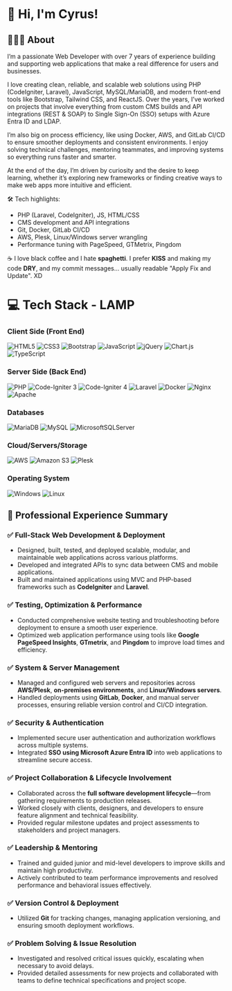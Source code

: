 # 👋 Hi, I'm Cyrus!

## 👩🏻‍💻 About<br/>

I’m a passionate Web Developer with over 7 years of experience building and supporting web applications that make a real difference for users and businesses.

I love creating clean, reliable, and scalable web solutions using PHP (CodeIgniter, Laravel), JavaScript, MySQL/MariaDB, and modern front-end tools like Bootstrap, Tailwind CSS, and ReactJS. Over the years, I’ve worked on projects that involve everything from custom CMS builds and API integrations (REST & SOAP) to Single Sign-On (SSO) setups with Azure Entra ID and LDAP.

I’m also big on process efficiency, like using Docker, AWS, and GitLab CI/CD to ensure smoother deployments and consistent environments. I enjoy solving technical challenges, mentoring teammates, and improving systems so everything runs faster and smarter.

At the end of the day, I’m driven by curiosity and the desire to keep learning, whether it’s exploring new frameworks or finding creative ways to make web apps more intuitive and efficient.

🛠️ Tech highlights:
- PHP (Laravel, CodeIgniter), JS, HTML/CSS
- CMS development and API integrations
- Git, Docker, GitLab CI/CD
- AWS, Plesk, Linux/Windows server wrangling
- Performance tuning with PageSpeed, GTMetrix, Pingdom

☕ I love black coffee and I hate **spaghetti**. I prefer **KISS** and making my code **DRY**, and my commit messages... usually readable "Apply Fix and Update". XD

# 💻 Tech Stack - LAMP
<!-- Badges from https://github.com/Ileriayo/markdown-badges -->
### Client Side (Front End)
![HTML5](https://img.shields.io/badge/html5-%23E34F26.svg?style=for-the-badge&logo=html5&logoColor=white)
![CSS3](https://img.shields.io/badge/css3-%231572B6.svg?style=for-the-badge&logo=css3&logoColor=white)
![Bootstrap](https://img.shields.io/badge/bootstrap-%238511FA.svg?style=for-the-badge&logo=bootstrap&logoColor=white)
![JavaScript](https://img.shields.io/badge/javascript-%23323330.svg?style=for-the-badge&logo=javascript&logoColor=%23F7DF1E)
![jQuery](https://img.shields.io/badge/jquery-%230769AD.svg?style=for-the-badge&logo=jquery&logoColor=white)
![Chart.js](https://img.shields.io/badge/chart.js-F5788D.svg?style=for-the-badge&logo=chart.js&logoColor=white)
![TypeScript](https://img.shields.io/badge/typescript-%23007ACC.svg?style=for-the-badge&logo=typescript&logoColor=white)<br/>

### Server Side (Back End)
![PHP](https://img.shields.io/badge/php-%23777BB4.svg?style=for-the-badge&logo=php&logoColor=white)
![Code-Igniter 3](https://img.shields.io/badge/CodeIgniter-3-%23EF4223.svg?style=for-the-badge&logo=codeIgniter&logoColor=white)
![Code-Igniter 4](https://img.shields.io/badge/CodeIgniter-4-%23EF4223.svg?style=for-the-badge&logo=codeIgniter&logoColor=white)
![Laravel](https://img.shields.io/badge/laravel-%23FF2D20.svg?style=for-the-badge&logo=laravel&logoColor=white)
![Docker](https://img.shields.io/badge/docker-%230db7ed.svg?style=for-the-badge&logo=docker&logoColor=white)
![Nginx](https://img.shields.io/badge/nginx-%23009639.svg?style=for-the-badge&logo=nginx&logoColor=white)
![Apache](https://img.shields.io/badge/apache-%23D42029.svg?style=for-the-badge&logo=apache&logoColor=white)

### Databases
![MariaDB](https://img.shields.io/badge/MariaDB-003545?style=for-the-badge&logo=mariadb&logoColor=white)
![MySQL](https://img.shields.io/badge/mysql-4479A1.svg?style=for-the-badge&logo=mysql&logoColor=white)
![MicrosoftSQLServer](https://img.shields.io/badge/Microsoft%20SQL%20Server-CC2927?style=for-the-badge&logo=microsoft%20sql%20server&logoColor=white)

### Cloud/Servers/Storage
![AWS](https://img.shields.io/badge/AWS-%23FF9900.svg?style=for-the-badge&logo=amazon-aws&logoColor=white)
![Amazon S3](https://img.shields.io/badge/Amazon%20S3-FF9900?style=for-the-badge&logo=amazons3&logoColor=white)
![Plesk](https://img.shields.io/badge/Plesk-%233B4D98.svg?style=for-the-badge&logo=Dropbox&logoColor=white)

### Operating System
![Windows](https://img.shields.io/badge/Windows-0078D6?style=for-the-badge&logo=windows&logoColor=white)
![Linux](https://img.shields.io/badge/Linux-FCC624?style=for-the-badge&logo=linux&logoColor=black)

## 💼 Professional Experience Summary

### ✅ Full-Stack Web Development & Deployment
- Designed, built, tested, and deployed scalable, modular, and maintainable web applications across various platforms.
- Developed and integrated APIs to sync data between CMS and mobile applications.
- Built and maintained applications using MVC and PHP-based frameworks such as **CodeIgniter** and **Laravel**.

### ✅ Testing, Optimization & Performance
- Conducted comprehensive website testing and troubleshooting before deployment to ensure a smooth user experience.
- Optimized web application performance using tools like **Google PageSpeed Insights**, **GTmetrix**, and **Pingdom** to improve load times and efficiency.

### ✅ System & Server Management
- Managed and configured web servers and repositories across **AWS/Plesk**, **on-premises environments**, and **Linux/Windows servers**.
- Handled deployments using **GitLab**, **Docker**, and manual server processes, ensuring reliable version control and CI/CD integration.

### ✅ Security & Authentication
- Implemented secure user authentication and authorization workflows across multiple systems.
- Integrated **SSO using Microsoft Azure Entra ID** into web applications to streamline secure access.

### ✅ Project Collaboration & Lifecycle Involvement
- Collaborated across the **full software development lifecycle**—from gathering requirements to production releases.
- Worked closely with clients, designers, and developers to ensure feature alignment and technical feasibility.
- Provided regular milestone updates and project assessments to stakeholders and project managers.

### ✅ Leadership & Mentoring
- Trained and guided junior and mid-level developers to improve skills and maintain high productivity.
- Actively contributed to team performance improvements and resolved performance and behavioral issues effectively.

### ✅ Version Control & Deployment
- Utilized **Git** for tracking changes, managing application versioning, and ensuring smooth deployment workflows.

### ✅ Problem Solving & Issue Resolution
- Investigated and resolved critical issues quickly, escalating when necessary to avoid delays.
- Provided detailed assessments for new projects and collaborated with teams to define technical specifications and project scope.
